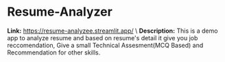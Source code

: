 # Resume-Analyzer
**Link:** https://resume-analyzee.streamlit.app/ \\
**Description:** This is a demo app to analyze resume and based on resume's detail it give you job reccomendation, Give a small Technical Assesment(MCQ Based) and Recommendation for other skills.
